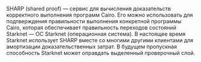 SHARP (shared proof) — сервис для вычисления доказательств корректного выполнения программ Cairo. Его можно использовать для подтверждения правильности выполнения конкретной программы Cairo, которая обеспечивает правильность переходов состояний Starknet — ОС Starknet (операционная система). В настоящее время Starknet использует SHARP вместе со многими другими клиентами для амортизации доказательственных затрат. В будущем пропускная способность Starknet может оправдать выделенный проверочный слой.